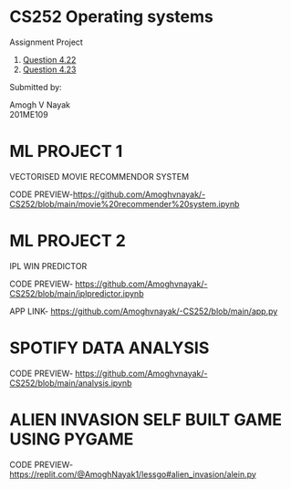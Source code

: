 

# CS252 Operating systems

Assignment Project



1. [Question 4.22](https://github.com/Amoghvnayak/-CS252/blob/main/4.22/4.22(new).c)
2. [Question 4.23](https://github.com/Amoghvnayak/-CS252/blob/main/4.23/4.23.c)

Submitted by:<br>

Amogh V Nayak<br>
201ME109


# ML PROJECT 1

VECTORISED MOVIE RECOMMENDOR SYSTEM

CODE PREVIEW-https://github.com/Amoghvnayak/-CS252/blob/main/movie%20recommender%20system.ipynb

# ML PROJECT 2

IPL WIN PREDICTOR

CODE PREVIEW- https://github.com/Amoghvnayak/-CS252/blob/main/iplpredictor.ipynb

APP LINK- https://github.com/Amoghvnayak/-CS252/blob/main/app.py


# SPOTIFY DATA ANALYSIS

CODE PREVIEW- https://github.com/Amoghvnayak/-CS252/blob/main/analysis.ipynb

# ALIEN INVASION SELF BUILT GAME USING PYGAME

CODE PREVIEW- https://replit.com/@AmoghNayak1/lessgo#alien_invasion/alein.py


